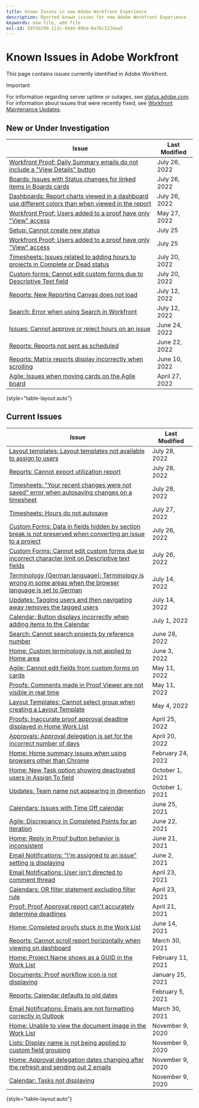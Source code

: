 ```yaml
---
title: Known Issues in new Adobe Workfront Experience
description: Rported known issues for new Adobe Workfront Experience
keywords: new file, add file
exl-id: 58f4b190-113c-49d4-99bd-0a7bc512dae5
---
```

# Known Issues in Adobe Workfront

This page contains issues currently identified in Adobe Workfront.

>[!IMPORTANT]
>
>For information regarding server uptime or outages, see [status.adobe.com](https://status.adobe.com). For information about issues that were recently fixed, see [Workfront Maintenance Updates](../maintenance/current-updates.md).

## New or Under Investigation

| **Issue** | **Last Modified** |
|---|---|
| [Workfront Proof: Daily Summary emails do not include a "View Details" button](known-issues-workfront-proof/proof-daily-summary-email-no-view-details-button.md) | July 26, 2022 | 
| [Boards: Issues with Status changes for linked items in Boards cards](known-issues-workfront/wf-boards-issues-status-change.md) | July 26, 2022 | 
| [Dashboards: Report charts viewed in a dashboard use different colors than when viewed in the report](known-issues-workfront/wf-dashboard-reports-wrong-color.md) | July 26, 2022 | 
|[Workfront Proof: Users added to a proof have only "View" access](known-issues-workfront-proof/proof-added-users-have-only-view.md) | May 27, 2022 | 
|[Setup: Cannot create new status](known-issues-workfront/wf-cannot-create-new-status.md) | July 25 | 
|[Workfront Proof: Users added to a proof have only "View" access](known-issues-workfront-proof/proof-added-users-have-only-view.md) | July 25 | 
| [Timesheets: Issues related to adding hours to projects in Complete or Dead status](known-issues-workfront/wf-timesheets-add-hours-to-complete-dead.md) | July 20, 2022 | 
| [Custom forms: Cannot edit custom forms due to Descriptive Text field](known-issues-workfront/wf-cust-form-descr-text-label-error.md) | July 20, 2022 | 
| [Reports: New Reporting Canvas does not load](known-issues-workfront/wf-reports-new-canvas-does-not-load.md) | July 12, 2022 | 
| [Search: Error when using Search in Workfront](known-issues-workfront/wf-search-error-using-search.md) | July 12, 2022 |
| [Issues: Cannot approve or reject hours on an issue](known-issues-workfront/wf-issues-cannot-approve-hours.md) | June 24, 2022 |
| [Reports: Reports not sent as scheduled](known-issues-workfront/wf-reports-not-sent-as-scheduled.md) |June 22, 2022 |
| [Reports: Matrix reports display incorrectly when scrolling](known-issues-workfront/wf-reports-matrix-display-incorrectly.md) | June 10, 2022 |
| [Agile: Issues when moving cards on the Agile board](known-issues-workfront/wf-agile-issues-moving-cards.md) | April 27, 2022 |

{style="table-layout:auto"}

## Current Issues

|                                             **Issue**                                              | **Last Modified** |
| -------------------------------------------------------------------------------------------------- | ----------------- |
| [Layout templates: Layout templates not available to assign to users](known-issues-workfront/wf-layout-templates-not-available-to-assign.md) | July 28, 2022 | 
| [Reports: Cannot export utilization report](known-issues-workfront/wf-reports-cannot-export-utilization-report.md) | July 28, 2022 | 
| [Timesheets: "Your recent changes were not saved" error when autosaving changes on a timesheet](known-issues-workfront/wf-timesheets-recent-changes-not-saved-error.md) | July 28, 2022 | 
| [Timesheets: Hours do not autosave](known-issues-workfront/wf-timesheets-hours-do-not-autosave.md) | July 27, 2022 | 
| [Custom Forms: Data in fields hidden by section break is not preserved when converting an issue to a project](known-issues-workfront/wf-custom-forms-data-lost-hidden-section-break.md) | July 26, 2022 | 
| [Custom Forms: Cannot edit custom forms due to incorrect character limit on Descriptive text fields](known-issues-workfront/wf-custom-form-incorrect-character-limit.md) | July 26, 2022 | 
| [Terminology (German language): Terminology is wrong in some areas when the browser language is set to German](known-issues-workfront/wf-terminology-in-german.md) | July 14, 2022 |
| [Updates: Tagging users and then navigating away removes the tagged users](known-issues-workfront/wf-updates-tag-users-navigate-away-untags.md) | July 14, 2022 |
| [Calendar: Button displays incorrectly when adding items to the Calendar](known-issues-workfront/wf-calendar-button-displays-incorrectly.md) | July 1, 2022 |
| [Search: Cannot search projects by reference number](known-issues-workfront/wf-search-cannot-search-proj-by-ref-number.md) | June 28, 2022 |
| [Home: Custom terminology is not applied to Home area](known-issues-workfront/wf-home-custom-term-not-applied-to-home.md) | June 3, 2022 |
| [Agile: Cannot edit fields from custom forms on cards](known-issues-workfront/wf-agile-cannot-edit-fields-custom-cards.md)                                               | May 11, 2022      |
| [Proofs: Comments made in Proof Viewer are not visible in real time](known-issues-workfront-proof/comments-not-visible-in-real-time.md)                                 | May 11, 2022      |
| [Layout Templates: Cannot select group when creating a Layout Template](known-issues-workfront/wf-layout-templ-cannot-select-group.md)                              | May 4, 2022       |
| [Proofs: Inaccurate proof approval deadline displayed in Home Work List](known-issues-workfront-proof/inaccurate-proof-approval-deadline-displayed.md)                             | April 25, 2022    |
| [Approvals: Approval delegation is set for the incorrect number of days](known-issues-workfront/wf-approval-delegation-incorrect-number-of-days.md)                             | April 20, 2022    |
| [Home: Home summary issues when using browsers other than Chrome](known-issues-workfront/wf-home-summary-issues-when-not-using-chrome.md)                                    | February 24, 2022 |
| [Home: New Task option showing deactivated users in Assign To field](known-issues-workfront/wf-home-new-task-option-showing-deactivated-users.md)                                 | October 1, 2021   |
| [Updates: Team name not appearing in @mention](known-issues-workfront/wf-updates-team-name-not-in-mention.md)                                                       | October 1, 2021   |
| [Calendars: Issues with Time Off calendar](known-issues-workfront/wf-calendars-issue-time-off.md)                                                           | June 25, 2021     |
| [Agile: Discrepancy in Completed Points for an iteration](known-issues-workfront/wf-agile-discrepancy-in-completed-points.md)                                            | June 22, 2021     |
| [Home: Reply in Proof button behavior is inconsistent](known-issues-workfront-proof/reply-in-proof-button-behavior-is-inconsistent.md)                                               | June 21, 2021     |
| [Email Notifications: "I'm assigned to an issue" setting is displaying](known-issues-workfront/wf-email-notif-im-assigned-to-issue-displaying.md)                              | June 2, 2021      |
| [Email Notifications: User isn't directed to comment thread](known-issues-workfront/wf-email-notif-user-not-directed-to-thread.md)                                       | April 23, 2021    |
| [Calendars: OR filter statement excluding filter rule](known-issues-workfront/wf-calendars-or-filter-statement.md)                                               | April 23, 2021    |
| [Proof: Proof Approval report can't accurately determine deadlines](known-issues-workfront-proof/proof-approval-report-cant-accurately-determine-deadlines.md)                                  | April 21, 2021    |
| [Home: Completed proofs stuck in the Work List](known-issues-workfront-proof/completed-proofs-stuck-in-the-work-list.md)                                                      | June 14, 2021     |
| [Reports: Cannot scroll report horizontally when viewing on dashboard](known-issues-workfront/wf-reports-cannot-scroll-horizontally.md)                              | March 30, 2021    |
| [Home: Project Name shows as a GUID in the Work List](known-issues-workfront/wf-home-project-name-shows-as-guid.md)                                                | February 11, 2021 |
| [Documents: Proof workflow icon is not displaying](known-issues-workfront-proof/proof-workflow-icon-is-not-displaying.md)                                                   | January 25, 2021  |
| [Reports: Calendar defaults to old dates](known-issues-workfront/wf-reports-caledar-defaults-to-old-dates.md)                                                            | February 5, 2021  |
| [Email Notifications: Emails are not formatting correctly in Outlook](known-issues-workfront/wf-email-notif-not-formatting-in-outlook.md)                                | March 30, 2021    |
| [Home: Unable to view the document image in the Work List](known-issues-workfront/wf-home-unable-to-view-document-image.md)                                           | November 9, 2020  |
| [Lists: Display name is not being applied to custom field grouping](known-issues-workfront/wf-lists-display-name-not-applied-to-grouping.md)                                | November 9, 2020  |
| [Home: Approval delegation dates changing after the refresh and sending out 2 emails](known-issues-workfront/wf-home-approval-delegation-dates-changing.md)                | November 9, 2020  |
| [Calendar: Tasks not displaying](known-issues-workfront/wf-calendar-tasks-not-displaying.md)                                                                     | November 9, 2020  |

{style="table-layout:auto"}

<!--


-->
